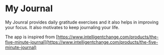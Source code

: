 # My Journal

My Jounral provides daily gratitude exercises and it also helps in improving your focus. It also motivates to keep journaling your life.

The app is inspired from [https://www.intelligentchange.com/products/the-five-minute-journal](https://www.intelligentchange.com/products/the-five-minute-journal)
